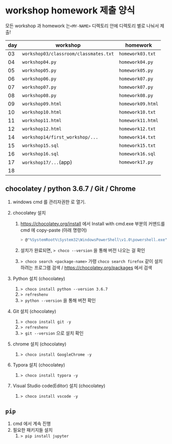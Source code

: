 # workshop homework 제출 양식

모든 workshop 과 homework 는`<MY-NAME>` 디렉토리 안에 디렉토리 별로 나눠서 제출!

| day  | workshop                              | homework          |
| ---- | ------------------------------------- | ----------------- |
| 03   | `workshop03/classroom/classmates.txt` | `homework03.txt`  |
| 04   | `workshop04.py`                       | `homework04.py`   |
| 05   | `workshop05.py`                       | `homework05.py`   |
| 06   | `workshop06.py`                       | `homework07.py`   |
| 07   | `workshop07.py`                       | `homework07.py`   |
| 08   | `workshop08.py`                       | `homework08.py`   |
| 09   | `workshop09.html`                     | `homework09.html` |
| 10   | `workshop10.html`                     | `homework10.txt`  |
| 11   | `workshop11.html`                     | `homework11.html` |
| 12   | `workshop12.html`                     | `homework12.txt`  |
| 14   | `workshop14/first_workshop/...`       | `homework14.txt`  |
| 15   | `workshop15.sql`                      | `homework15.txt`  |
| 16   | `workshop16.sql`                      | `homework16.sql`  |
| 17   | `workshop17/...`(app)                 | `homework17.py`   |
| 18   |                                       |                   |





## chocolatey / python 3.6.7 / Git / Chrome

1. windows cmd 를 관리자권한 로 열기.

2. chocolatey 설치

   1. https://chocolatey.org/install 에서 Install with cmd.exe 부분의 커맨드를 cmd 에 copy-paste (아래 명령어)

      ```sh
      > @"%SystemRoot%\System32\WindowsPowerShell\v1.0\powershell.exe" -NoProfile -InputFormat None -ExecutionPolicy Bypass -Command "iex ((New-Object System.Net.WebClient).DownloadString('https://chocolatey.org/install.ps1'))" && SET "PATH=%PATH%;%ALLUSERSPROFILE%\chocolatey\bin"
      ```

   2. 설치가 완료되면, `> choco --version` 을 통해 버전 나오는 걸 확인

   3. `> choco search <package-name>` 가령 `choco search firefox` 같이 설치하려는 프로그램 검색 / https://chocolatey.org/packages 에서 검색

3. Python 설치 (chocolatey)

   1. `> choco install python --version 3.6.7`
   2. `> refreshenv`
   3. `> python --version` 을 통해 버전 확인

4. Git 설치 (chocolatey)

   1. `> choco install git -y`
   2. `> refreshenv`
   3. `> git --version` 으로 설치 확인

5. chrome 설치 (chocolatey)

   1. `> choco install GoogleChrome -y`

6. Typora 설치 (chocolatey)

   1. `> choco install typora -y`

7. Visual Studio code(Editor) 설치 (chocolatey)

   1. `> choco install vscode -y`


## `pip`

1. cmd 에서 계속 진행
2. 필요한 패키지들 설치
   1. `> pip install jupyter`
